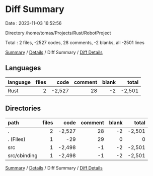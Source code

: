 # Diff Summary

Date : 2023-11-03 16:52:56

Directory /home/tomas/Projects/Rust/RobotProject

Total : 2 files,  -2527 codes, 28 comments, -2 blanks, all -2501 lines

[Summary](results.md) / [Details](details.md) / Diff Summary / [Diff Details](diff-details.md)

## Languages
| language | files | code | comment | blank | total |
| :--- | ---: | ---: | ---: | ---: | ---: |
| Rust | 2 | -2,527 | 28 | -2 | -2,501 |

## Directories
| path | files | code | comment | blank | total |
| :--- | ---: | ---: | ---: | ---: | ---: |
| . | 2 | -2,527 | 28 | -2 | -2,501 |
| . (Files) | 1 | -29 | 29 | 0 | 0 |
| src | 1 | -2,498 | -1 | -2 | -2,501 |
| src/cbinding | 1 | -2,498 | -1 | -2 | -2,501 |

[Summary](results.md) / [Details](details.md) / Diff Summary / [Diff Details](diff-details.md)